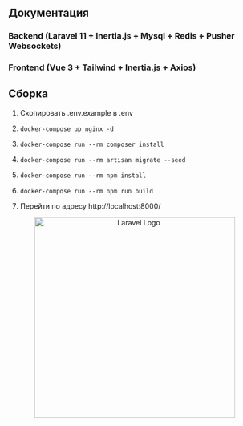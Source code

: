 ## Документация

### Backend (Laravel 11 + Inertia.js + Mysql + Redis + Pusher Websockets)

### Frontend (Vue 3 + Tailwind + Inertia.js + Axios)

## Сборка

1. Скопировать .env.example в .env

2. `docker-compose up nginx -d`

3. `docker-compose run --rm composer install`

4. `docker-compose run --rm artisan migrate --seed`

5. `docker-compose run --rm npm install`

6. `docker-compose run --rm npm run build`

7. Перейти по адресу http://localhost:8000/

<p align="center"><a href="https://laravel.com" target="_blank"><img src="https://raw.githubusercontent.com/laravel/art/master/logo-lockup/5%20SVG/2%20CMYK/1%20Full%20Color/laravel-logolockup-cmyk-red.svg" width="400" alt="Laravel Logo"></a></p>
